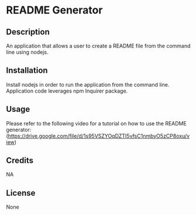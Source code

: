 # README Generator

## Description

An application that allows a user to create a README file from the command line using nodejs.

## Installation

Install nodejs in order to run the application from the command line. Application code leverages npm Inquirer package.

## Usage

Please refer to the following video for a tutorial on how to use the README generator: (https://drive.google.com/file/d/1s95VSZYOqDZTI5vfsC1nmbyO5zCP8oxu/view)

## Credits

NA

## License

None
